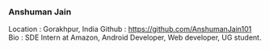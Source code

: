 ### Anshuman Jain
Location : Gorakhpur, India
Github : https://github.com/AnshumanJain101
Bio : SDE Intern at Amazon, Android Developer, Web developer, UG student.
